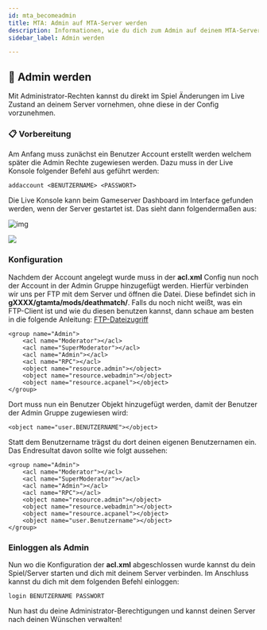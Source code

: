 ```yaml
---
id: mta_becomeadmin
title: MTA: Admin auf MTA-Server werden
description: Informationen, wie du dich zum Admin auf deinem MTA-Server von ZAP-Hosting machen kannst - ZAP-Hosting.com Dokumentationen
sidebar_label: Admin werden

---
```



## 🔐 Admin werden

Mit Administrator-Rechten kannst du direkt im Spiel Änderungen im Live Zustand an deinem Server vornehmen, ohne diese in der Config vorzunehmen. 



### 📋 Vorbereitung

Am Anfang muss zunächst ein Benutzer Account erstellt werden welchem später die Admin Rechte zugewiesen werden. Dazu muss in der Live Konsole folgender Befehl aus geführt werden:

```
addaccount <BENUTZERNAME> <PASSWORT>
```

Die Live Konsole kann beim Gameserver Dashboard im Interface gefunden werden, wenn der Server gestartet ist. Das sieht dann folgendermaßen aus:

![img](https://screensaver01.zap-hosting.com/index.php/s/GTW28ECpzDSdnBZ/preview)



![](https://screensaver01.zap-hosting.com/index.php/s/FqAnk9HdYd8MT3Y/preview)





### Konfiguration

Nachdem der Account angelegt wurde muss in der **acl.xml** Config nun noch der Account in der Admin Gruppe hinzugefügt werden. Hierfür verbinden wir uns per FTP mit dem Server und öffnen die Datei. Diese befindet sich in **gXXXX/gtamta/mods/deathmatch/**. Falls du noch nicht weißt, was ein FTP-Client ist und wie du diesen benutzen kannst, dann schaue am besten in die folgende Anleitung: [FTP-Dateizugriff](https://docs.zap-hosting.com/docs/de/gameserver_ftpaccess/)

```
<group name="Admin">
    <acl name="Moderator"></acl>
    <acl name="SuperModerator"></acl>
    <acl name="Admin"></acl>
    <acl name="RPC"></acl>
    <object name="resource.admin"></object>
    <object name="resource.webadmin"></object>
    <object name="resource.acpanel"></object>
</group>
```

Dort muss nun ein Benutzer Objekt hinzugefügt werden, damit der Benutzer der Admin Gruppe zugewiesen wird:

```
<object name="user.BENUTZERNAME"></object>
```

Statt dem Benutzername trägst du dort deinen eigenen Benutzernamen ein. Das Endresultat davon sollte wie folgt aussehen:

```
<group name="Admin">
    <acl name="Moderator"></acl>
    <acl name="SuperModerator"></acl>
    <acl name="Admin"></acl>
    <acl name="RPC"></acl>
    <object name="resource.admin"></object>
    <object name="resource.webadmin"></object>
    <object name="resource.acpanel"></object>
    <object name="user.Benutzername"></object>
</group>
```



### Einloggen als Admin

Nun wo die Konfiguration der **acl.xml** abgeschlossen wurde kannst du dein Spiel/Server starten und dich mit deinem Server verbinden. Im Anschluss kannst du dich mit dem folgenden Befehl einloggen:

```
login BENUTZERNAME PASSWORT
```

Nun hast du deine Administrator-Berechtigungen und kannst deinen Server nach deinen Wünschen verwalten!
